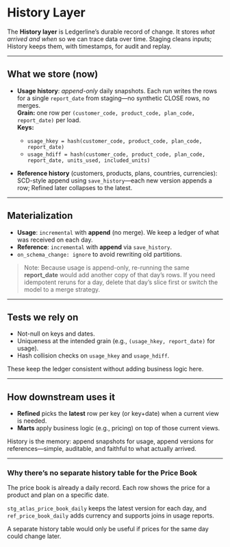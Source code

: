 # History Layer

The **History layer** is Ledgerline’s durable record of change. It stores *what arrived and when* so we can trace data over time. Staging cleans inputs; History keeps them, with timestamps, for audit and replay.

---

## What we store (now)

- **Usage history**: *append-only* daily snapshots. Each run writes the rows for a single `report_date` from staging—no synthetic CLOSE rows, no merges.  
  **Grain:** one row per `(customer_code, product_code, plan_code, report_date)` per load.  
  **Keys:**  
  - `usage_hkey = hash(customer_code, product_code, plan_code, report_date)`  
  - `usage_hdiff = hash(customer_code, product_code, plan_code, report_date, units_used, included_units)`

- **Reference history** (customers, products, plans, countries, currencies): SCD-style append using `save_history`—each new version appends a row; Refined later collapses to the latest.

---

## Materialization

- **Usage**: `incremental` with **append** (no merge). We keep a ledger of what was received on each day.  
- **Reference**: `incremental` with **append** via `save_history`.  
- `on_schema_change: ignore` to avoid rewriting old partitions.

> Note: Because usage is append-only, re-running the same **report_date** would add another copy of that day’s rows. If you need idempotent reruns for a day, delete that day’s slice first or switch the model to a merge strategy.

---

## Tests we rely on

- Not-null on keys and dates.  
- Uniqueness at the intended grain (e.g., `(usage_hkey, report_date)` for usage).  
- Hash collision checks on `usage_hkey` and `usage_hdiff`.

These keep the ledger consistent without adding business logic here.

---

## How downstream uses it

- **Refined** picks the **latest** row per key (or key+date) when a current view is needed.  
- **Marts** apply business logic (e.g., pricing) on top of those current views.

History is the memory: append snapshots for usage, append versions for references—simple, auditable, and faithful to what actually arrived.

---

### Why there’s no separate history table for the Price Book

The price book is already a daily record. Each row shows the price for a product and plan on a specific date.  

`stg_atlas_price_book_daily` keeps the latest version for each day, and `ref_price_book_daily` adds currency and supports joins in usage reports.  

A separate history table would only be useful if prices for the same day could change later.
